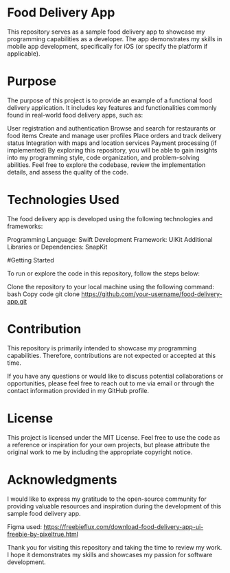 # Food Delivery App

This repository serves as a sample food delivery app to showcase my programming capabilities as a developer. The app demonstrates my skills in mobile app development, specifically for iOS (or specify the platform if applicable).

# Purpose

The purpose of this project is to provide an example of a functional food delivery application. It includes key features and functionalities commonly found in real-world food delivery apps, such as:

User registration and authentication
Browse and search for restaurants or food items
Create and manage user profiles
Place orders and track delivery status
Integration with maps and location services
Payment processing (if implemented)
By exploring this repository, you will be able to gain insights into my programming style, code organization, and problem-solving abilities. Feel free to explore the codebase, review the implementation details, and assess the quality of the code.

# Technologies Used

The food delivery app is developed using the following technologies and frameworks:

Programming Language: Swift
Development Framework: UIKit 
Additional Libraries or Dependencies:
SnapKit

#Getting Started

To run or explore the code in this repository, follow the steps below:

Clone the repository to your local machine using the following command:
bash
Copy code
git clone https://github.com/your-username/food-delivery-app.git

# Contribution

This repository is primarily intended to showcase my programming capabilities. Therefore, contributions are not expected or accepted at this time.

If you have any questions or would like to discuss potential collaborations or opportunities, please feel free to reach out to me via email or through the contact information provided in my GitHub profile.

# License

This project is licensed under the MIT License. Feel free to use the code as a reference or inspiration for your own projects, but please attribute the original work to me by including the appropriate copyright notice.

# Acknowledgments

I would like to express my gratitude to the open-source community for providing valuable resources and inspiration during the development of this sample food delivery app.

Figma used: https://freebieflux.com/download-food-delivery-app-ui-freebie-by-pixeltrue.html

Thank you for visiting this repository and taking the time to review my work. I hope it demonstrates my skills and showcases my passion for software development.
